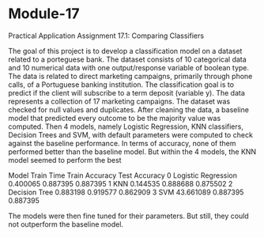 # Module-17
Practical Application Assignment 17.1: Comparing Classifiers

The goal of this project is to develop a classification model on a dataset related to a porteguese bank. The dataset consists of 10 categorical data and 10 numerical data with one output/response variable of boolean type. The data is related to direct marketing campaigns, primarily through phone calls, of a Portuguese banking institution. The classification goal is to predict if the client will subscribe to a term deposit (variable y). The data represents a collection of 17 marketing campaigns.
The dataset was checked for null values and duplicates. After cleaning the data, a baseline model that predicted every outcome to be the majority value was computed. Then 4 models, namely Logistic Regression, KNN classifiers, Decision Trees and SVM, with default parameters were computed to check against the baseline performance. In terms of accuracy, none of them performed better than the baseline model. But within the 4 models, the KNN model seemed to perform the best

Model	Train Time	Train Accuracy	Test Accuracy
0	Logistic Regression	0.400065	0.887395	0.887395
1	KNN	0.144535	0.888688	0.875502
2	Decision Tree	0.883198	0.919577	0.862909
3	SVM	43.661089	0.887395	0.887395

The models were then fine tuned for their parameters. But still, they could not outperform the baseline model.

